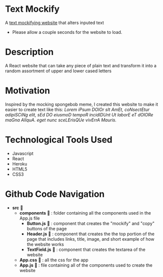 # Text Mockify

A [text mockifying website](https://carlos-castillo-portfolio.herokuapp.com/) that alters inputed text
- Please allow a couple seconds for the website to load.

# Description

A React website that can take any piece of plain text and transform it into a random assortment of upper and lower cased letters 

# Motivation

Inspired by the mocking spongebob meme, I created this website to make it easier to create text like this: *Lorem iPsum DOlOr sIt AmEt, coNsectEtur adipiSCiNg elit, sEd DO eiusmoD tempoR incidIDUnt Ut laborE eT dOlORe maGna AlIquA. eget nunc sceLErisQUe vivErrA Mauris.*

# Technological Tools Used

- Javascript
- React
- Heroku
- HTML5
- CSS3

# Github Code Navigation

- **src** :file_folder:
    - **components** :file_folder: : folder containing all the components used in the App.js file
        - **Button.js** :page_facing_up: : component that creates the "mockify" and "copy" buttons of the page
        - **Header.js** :page_facing_up: : component that creates the the top portion of the page that includes links, title, image, and short example of how the website works 
        - **TextField.js** :page_facing_up: : component that creates the textarea of the website
    - **App.css** :page_facing_up: : all the css for the app
    - **App.js** :page_facing_up: : file containing all of the components used to create the website
